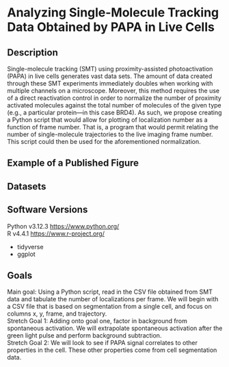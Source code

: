 # Analyzing Single-Molecule Tracking Data Obtained by PAPA in Live Cells

## Description
Single-molecule tracking (SMT) using proximity-assisted photoactivation (PAPA) in live cells generates vast data sets. The amount of data created through these SMT experiments immediately doubles when working with multiple channels on a microscope. Moreover, this method requires the use of a direct reactivation control in order to normalize the number of proximity activated molecules against the total number of molecules of the given type (e.g., a particular protein—in this case BRD4). As such, we propose creating a Python script that would allow for plotting of localization number as a function of frame number. That is, a program that would permit relating the number of single-molecule trajectories to the live imaging frame number. This script could then be used for the aforementioned normalization.

## Example of a Published Figure

## Datasets

## Software Versions
Python v3.12.3 https://www.python.org/  
R v4.4.1 https://www.r-project.org/  
* tidyverse
* ggplot

## Goals
Main goal: Using a Python script, read in the CSV file obtained from SMT data and tabulate the number of localizations per frame. We will begin with a CSV file that is based on segmentation from a single cell, and focus on columns x, y, frame, and trajectory.  
Stretch Goal 1: Adding onto goal one, factor in background from spontaneous activation. We will extrapolate spontaneous activation after the green light pulse and perform background subtraction.  
Stretch Goal 2: We will look to see if PAPA signal correlates to other properties in the cell. These other properties come from cell segmentation data.  
